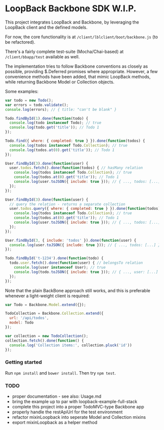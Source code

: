 # LoopBack Backbone SDK W.I.P.

This project integrates LoopBack and Backbone, by leveraging the LoopBack client and the defined models.

For now, the core functionality is at `/client/lblclient/boot/backbone.js` (to be refactored).

There's a fairly complete test-suite (Mocha/Chai-based) at `/client/bbapp/test` available as well.

The implementation tries to follow Backbone conventions as closely as possible, providing $.Deferred promises where appropriate. However, a few convenience methods have been added, that mimic LoopBack methods, while returning Backbone Model or Collection objects.

Some examples:

``` javascript
var todo = new Todo();
var errors = todo.validate();
console.log(errors); // { title: "can't be blank" }

Todo.findById(1).done(function(todo) {
  console.log(todo instanceof Todo); // true
  console.log(todo.get('title')); // Todo 1
});

Todo.find({ where: { completed: true } }).done(function(todos) {
  console.log(todos instanceof Todo.Collection); // true
  console.log(todos.at(0).get('title')); // Todo 1
});

User.findById(3).done(function(user) {
  user.todos.fetch().done(function(todos) { // hasMany relation
    console.log(todos instanceof Todo.Collection); // true
    console.log(todos.at(0).get('title')); // Todo 1
    console.log(user.toJSON({ include: true })); // { ..., todos: [...] }
  });
});

User.findById(3).done(function(user) {
  // query the relation - returns a separate collection
  user.todos.query({ where: { completed: true } }).done(function(todos) {
    console.log(todos instanceof Todo.Collection); // true
    console.log(todos.at(0).get('title')); // Todo 1
    console.log(user.toJSON({ include: true })); // { ..., todos: [...] }
  });
});

User.findById(3, { include: 'todos' }).done(function(user) {
  console.log(user.toJSON({ include: true })); // { ..., todos: [...] }
});

Todo.findById('t-1234').done(function(todo) {
  todo.user.fetch().done(function(user) { // belongsTo relation
    console.log(user instanceof User); // true
    console.log(todo.toJSON({ include: true })); // { ..., user: [...] }
  });
});

```

Note that the plain BackBone approach still works, and this is preferable whenever a light-weight client is required:

``` javascript
var Todo = Backbone.Model.extend({});

TodoCollection = Backbone.Collection.extend({
  url: '/api/todos',
  model: Todo
});

var collection = new TodoCollection();
collection.fetch().done(function() {
  console.log('Collection items:', collection.pluck('id'))
});
```

### Getting started

Run `npm install` and `bower install`. Then try `npm test`.

### TODO

- proper documentation - see also: Usage.md
- bring the example up to par with loopback-example-full-stack
- complete this project into a proper TodoMVC-type Backbone app
- properly handle the restApiUrl for the test environment
- refactor mixinLoopback into seperate Model and Collection mixins
- export mixinLoopback as a helper method
